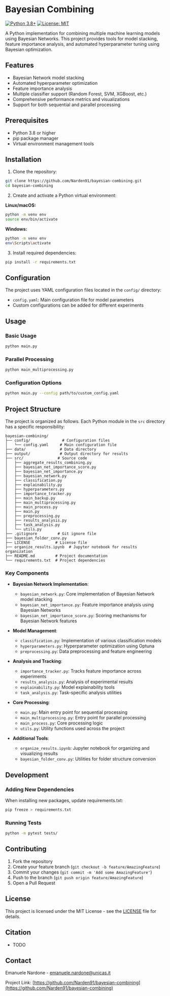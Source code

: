 # Bayesian Combining

[![Python 3.8+](https://img.shields.io/badge/python-3.8+-blue.svg)](https://www.python.org/downloads/)
[![License: MIT](https://img.shields.io/badge/License-MIT-yellow.svg)](https://opensource.org/licenses/MIT)

A Python implementation for combining multiple machine learning models using Bayesian Networks. This project provides tools for model stacking, feature importance analysis, and automated hyperparameter tuning using Bayesian optimization.

## Features

- Bayesian Network model stacking
- Automated hyperparameter optimization
- Feature importance analysis
- Multiple classifier support (Random Forest, SVM, XGBoost, etc.)
- Comprehensive performance metrics and visualizations
- Support for both sequential and parallel processing

## Prerequisites

- Python 3.8 or higher
- pip package manager
- Virtual environment management tools

## Installation

1. Clone the repository:
```bash
git clone https://github.com/Narden91/bayesian-combining.git
cd bayesian-combining
```

2. Create and activate a Python virtual environment:

**Linux/macOS:**
```bash
python -m venv env
source env/bin/activate
```

**Windows:**
```bash
python -m venv env
env\Scripts\activate
```

3. Install required dependencies:
```bash
pip install -r requirements.txt
```

## Configuration

The project uses YAML configuration files located in the `config/` directory:
- `config.yaml`: Main configuration file for model parameters
- Custom configurations can be added for different experiments

## Usage

### Basic Usage
```bash
python main.py
```

### Parallel Processing
```bash
python main_multiprocessing.py
```

### Configuration Options
```bash
python main.py --config path/to/custom_config.yaml
```

## Project Structure

The project is organized as follows. Each Python module in the `src` directory has a specific responsibility:
```
bayesian-combining/
├── config/              # Configuration files
│   └── config.yaml     # Main configuration file
├── data/               # Data directory
├── output/             # Output directory for results
├── src/               # Source code
│   ├── aggregate_results_combining.py
│   ├── bayesian_net_importance_score.py
│   ├── bayesian_net_importance.py
│   ├── bayesian_network.py
│   ├── classification.py
│   ├── explainability.py
│   ├── hyperparameters.py
│   ├── importance_tracker.py
│   ├── main_backup.py
│   ├── main_multiprocessing.py
│   ├── main_process.py
│   ├── main.py
│   ├── preprocessing.py
│   ├── results_analysis.py
│   ├── task_analysis.py
│   └── utils.py
├── .gitignore         # Git ignore file
├── bayesian_folder_conv.py
├── LICENSE           # License file
├── organize_results.ipynb  # Jupyter notebook for results organization
├── README.md         # Project documentation
└── requirements.txt  # Project dependencies
```

### Key Components

- **Bayesian Network Implementation**:
  - `bayesian_network.py`: Core implementation of Bayesian Network model stacking
  - `bayesian_net_importance.py`: Feature importance analysis using Bayesian Networks
  - `bayesian_net_importance_score.py`: Scoring mechanisms for Bayesian Network features

- **Model Management**:
  - `classification.py`: Implementation of various classification models
  - `hyperparameters.py`: Hyperparameter optimization using Optuna
  - `preprocessing.py`: Data preprocessing and feature engineering

- **Analysis and Tracking**:
  - `importance_tracker.py`: Tracks feature importance across experiments
  - `results_analysis.py`: Analysis of experimental results
  - `explainability.py`: Model explainability tools
  - `task_analysis.py`: Task-specific analysis utilities

- **Core Processing**:
  - `main.py`: Main entry point for sequential processing
  - `main_multiprocessing.py`: Entry point for parallel processing
  - `main_process.py`: Core processing logic
  - `utils.py`: Utility functions used across the project

- **Additional Tools**:
  - `organize_results.ipynb`: Jupyter notebook for organizing and visualizing results
  - `bayesian_folder_conv.py`: Utilities for folder structure conversion

## Development

### Adding New Dependencies
When installing new packages, update requirements.txt:
```bash
pip freeze > requirements.txt
```

### Running Tests
```bash
python -m pytest tests/
```

## Contributing

1. Fork the repository
2. Create your feature branch (`git checkout -b feature/AmazingFeature`)
3. Commit your changes (`git commit -m 'Add some AmazingFeature'`)
4. Push to the branch (`git push origin feature/AmazingFeature`)
5. Open a Pull Request

## License

This project is licensed under the MIT License - see the [LICENSE](LICENSE) file for details.

## Citation

- TODO

## Contact

Emanuele Nardone - emanuele.nardone@unicas.it

Project Link: [https://github.com/Narden91/bayesian-combining](https://github.com/Narden91/bayesian-combining)
